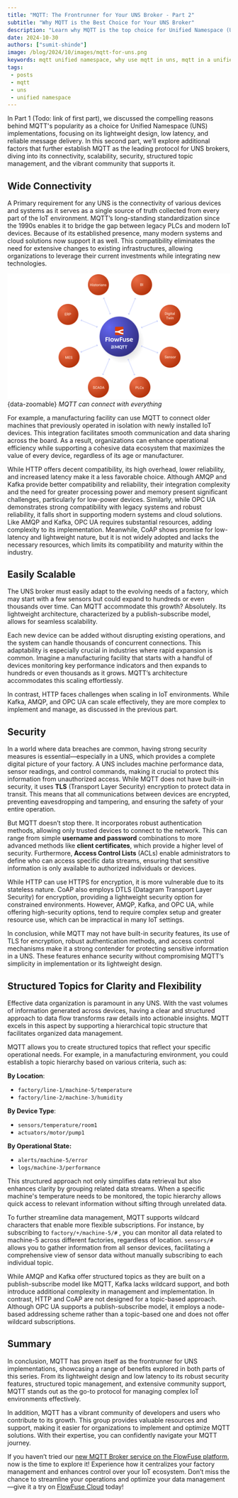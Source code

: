 ```yaml
--- 
title: "MQTT: The Frontrunner for Your UNS Broker - Part 2" 
subtitle: "Why MQTT is the Best Choice for Your UNS Broker"
description: "Learn why MQTT is the top choice for Unified Namespace (UNS) brokers and explore the ideal platform that simplifies the connection of devices and services while providing a reliable MQTT broker service."
date: 2024-10-30
authors: ["sumit-shinde"]
image: /blog/2024/10/images/mqtt-for-uns.png
keywords: mqtt unified namespace, why use mqtt in uns, mqtt in a unified namespace, mqtt data modeling UNS, Best protocols for UNS IoT, Implementing UNS with MQTT, Unified Namespace protocols
tags: 
 - posts
 - mqtt
 - uns
 - unified namespace
---
```


In Part 1 (Todo: link of first part), we discussed the compelling reasons behind MQTT's popularity as a choice for Unified Namespace (UNS) implementations, focusing on its lightweight design, low latency, and reliable message delivery. In this second part, we’ll explore additional factors that further establish MQTT as the leading protocol for UNS brokers, diving into its connectivity, scalability, security, structured topic management, and the vibrant community that supports it. 

<!--more-->

## Wide Connectivity

A Primary requirement for any UNS is the connectivity of various devices and systems as it serves as a single source of truth collected from every part of the IoT environment. MQTT’s long-standing standardization since the 1990s enables it to bridge the gap between legacy PLCs and modern IoT devices. Because of its established presence, many modern systems and cloud solutions now support it as well. This compatibility eliminates the need for extensive changes to existing infrastructures, allowing organizations to leverage their current investments while integrating new technologies.

![MQTT's Compatibility](./images/mqtt-compatiblity.png){data-zoomable}
_MQTT can connect with everything_

For example, a manufacturing facility can use MQTT to connect older machines that previously operated in isolation with newly installed IoT devices. This integration facilitates smooth communication and data sharing across the board. As a result, organizations can enhance operational efficiency while supporting a cohesive data ecosystem that maximizes the value of every device, regardless of its age or manufacturer.

While HTTP offers decent compatibility, its high overhead, lower reliability, and increased latency make it a less favorable choice. Although AMQP and Kafka provide better compatibility and reliability, their integration complexity and the need for greater processing power and memory present significant challenges, particularly for low-power devices. Similarly, while OPC UA demonstrates strong compatibility with legacy systems and robust reliability, it falls short in supporting modern systems and cloud solutions. Like AMQP and Kafka, OPC UA requires substantial resources, adding complexity to its implementation. Meanwhile, CoAP shows promise for low-latency and lightweight nature, but it is not widely adopted and lacks the necessary resources, which limits its compatibility and maturity within the industry.

## Easily Scalable

The UNS broker must easily adapt to the evolving needs of a factory, which may start with a few sensors but could expand to hundreds or even thousands over time. Can MQTT accommodate this growth? Absolutely. Its lightweight architecture, characterized by a publish-subscribe model, allows for seamless scalability.

Each new device can be added without disrupting existing operations, and the system can handle thousands of concurrent connections. This adaptability is especially crucial in industries where rapid expansion is common. Imagine a manufacturing facility that starts with a handful of devices monitoring key performance indicators and then expands to hundreds or even thousands as it grows. MQTT’s architecture accommodates this scaling effortlessly.

In contrast, HTTP faces challenges when scaling in IoT environments. While Kafka, AMQP, and OPC UA can scale effectively, they are more complex to implement and manage, as discussed in the previous part.

## Security

In a world where data breaches are common, having strong security measures is essential—especially in a UNS, which provides a complete digital picture of your factory. A UNS includes machine performance data, sensor readings, and control commands, making it crucial to protect this information from unauthorized access. While  MQTT does not have built-in security, it uses **TLS** (Transport Layer Security) encryption to protect data in transit. This means that all communications between devices are encrypted, preventing eavesdropping and tampering, and ensuring the safety of your entire operation.

But MQTT doesn’t stop there. It incorporates robust authentication methods, allowing only trusted devices to connect to the network. This can range from simple **username and password** combinations to more advanced methods like **client certificates**, which provide a higher level of security. Furthermore, **Access Control Lists** (ACLs) enable administrators to define who can access specific data streams, ensuring that sensitive information is only available to authorized individuals or devices.

While HTTP can use HTTPS for encryption, it is more vulnerable due to its stateless nature. CoAP also employs DTLS (Datagram Transport Layer Security) for encryption, providing a lightweight security option for constrained environments. However, AMQP, Kafka, and OPC UA, while offering high-security options, tend to require complex setup and greater resource use, which can be impractical in many IoT settings.

In conclusion, while MQTT may not have built-in security features, its use of TLS for encryption, robust authentication methods, and access control mechanisms make it a strong contender for protecting sensitive information in a UNS. These features enhance security without compromising MQTT’s simplicity in implementation or its lightweight design.

## Structured Topics for Clarity and Flexibility

Effective data organization is paramount in any UNS. With the vast volumes of information generated across devices, having a clear and structured approach to data flow transforms raw details into actionable insights. MQTT excels in this aspect by supporting a hierarchical topic structure that facilitates organized data management.

MQTT allows you to create structured topics that reflect your specific operational needs. For example, in a manufacturing environment, you could establish a topic hierarchy based on various criteria, such as:

**By Location**:

- `factory/line-1/machine-5/temperature`
- `factory/line-2/machine-3/humidity`

**By Device Type**:

- `sensors/temperature/room1`
- `actuators/motor/pump1`

**By Operational State:**

- `alerts/machine-5/error`
- `logs/machine-3/performance`

This structured approach not only simplifies data retrieval but also enhances clarity by grouping related data streams. When a specific machine's temperature needs to be monitored, the topic hierarchy allows quick access to relevant information without sifting through unrelated data.

To further streamline data management, MQTT supports wildcard characters that enable more flexible subscriptions. For instance, by subscribing to `factory/+/machine-5/#` , you can monitor all data related to machine-5 across different factories, regardless of location. `sensors/#` allows you to gather information from all sensor devices, facilitating a comprehensive view of sensor data without manually subscribing to each individual topic.

While AMQP and Kafka offer structured topics as they are built on a publish-subscribe model like MQTT, Kafka lacks wildcard support, and both introduce additional complexity in management and implementation. In contrast, HTTP and CoAP are not designed for a topic-based approach. Although OPC UA supports a publish-subscribe model, it employs a node-based addressing scheme rather than a topic-based one and does not offer wildcard subscriptions.

## Summary

In conclusion, MQTT has proven itself as the frontrunner for UNS implementations, showcasing a range of benefits explored in both parts of this series. From its lightweight design and low latency to its robust security features, structured topic management, and extensive community support, MQTT stands out as the go-to protocol for managing complex IoT environments effectively.

In addition, MQTT has a vibrant community of developers and users who contribute to its growth. This group provides valuable resources and support, making it easier for organizations to implement and optimize MQTT solutions. With their expertise, you can confidently navigate your MQTT journey.

If you haven’t tried our [new MQTT Broker service on the FlowFuse platform](/changelog/2024/10/mqtt-service/), now is the time to explore it! Experience how it centralizes your factory management and enhances control over your IoT ecosystem. Don’t miss the chance to streamline your operations and optimize your data management—give it a try on [FlowFuse Cloud](https://app.flowfuse.com/account/create) today!